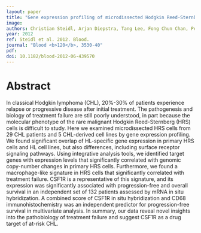 ```yaml
---
layout: paper
title: "Gene expression profiling of microdissected Hodgkin Reed-Sternberg cells correlates with treatment outcome in classical Hodgkin lymphoma."
image: 
authors: Christian Steidl, Arjan Diepstra, Tang Lee, Fong Chun Chan, Pedro Farinha, King Tan, Adele Telenius, Lorena Barclay, Sohrab P Shah, Joseph M Connors, Anke van den Berg, Randy D Gascoyne
year: 2012
ref: Steidl et al. 2012. Blood.
journal: "Blood <b>120</b>, 3530-40"
pdf: 
doi: 10.1182/blood-2012-06-439570
---
```


# Abstract

In classical Hodgkin lymphoma (CHL), 20%-30% of patients experience relapse or progressive disease after initial treatment. The pathogenesis and biology of treatment failure are still poorly understood, in part because the molecular phenotype of the rare malignant Hodgkin Reed-Sternberg (HRS) cells is difficult to study. Here we examined microdissected HRS cells from 29 CHL patients and 5 CHL-derived cell lines by gene expression profiling. We found significant overlap of HL-specific gene expression in primary HRS cells and HL cell lines, but also differences, including surface receptor signaling pathways. Using integrative analysis tools, we identified target genes with expression levels that significantly correlated with genomic copy-number changes in primary HRS cells. Furthermore, we found a macrophage-like signature in HRS cells that significantly correlated with treatment failure. CSF1R is a representative of this signature, and its expression was significantly associated with progression-free and overall survival in an independent set of 132 patients assessed by mRNA in situ hybridization. A combined score of CSF1R in situ hybridization and CD68 immunohistochemistry was an independent predictor for progression-free survival in multivariate analysis. In summary, our data reveal novel insights into the pathobiology of treatment failure and suggest CSF1R as a drug target of at-risk CHL.

